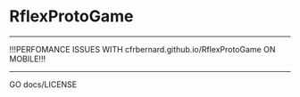 # RflexProtoGame

---
!!!PERFOMANCE ISSUES WITH cfrbernard.github.io/RflexProtoGame ON MOBILE!!! 

---
GO docs/LICENSE 

